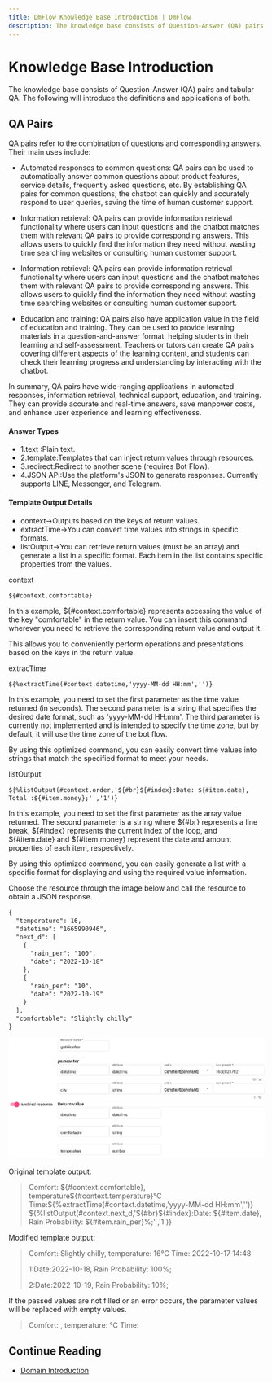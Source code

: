 ```yaml
---
title: DmFlow Knowledge Base Introduction | DmFlow
description: The knowledge base consists of Question-Answer (QA) pairs and tabular QA. The following will introduce the definitions and applications of both.
---
```


# Knowledge Base Introduction

The knowledge base consists of Question-Answer (QA) pairs and tabular QA. The following will introduce the definitions and applications of both.

## QA Pairs

QA pairs refer to the combination of questions and corresponding answers. Their main uses include:

- Automated responses to common questions: QA pairs can be used to automatically answer common questions about product features, service details, frequently asked questions, etc. By establishing QA pairs for common questions, the chatbot can quickly and accurately respond to user queries, saving the time of human customer support.

- Information retrieval: QA pairs can provide information retrieval functionality where users can input questions and the chatbot matches them with relevant QA pairs to provide corresponding answers. This allows users to quickly find the information they need without wasting time searching websites or consulting human customer support.

- Information retrieval: QA pairs can provide information retrieval functionality where users can input questions and the chatbot matches them with relevant QA pairs to provide corresponding answers. This allows users to quickly find the information they need without wasting time searching websites or consulting human customer support.

- Education and training: QA pairs also have application value in the field of education and training. They can be used to provide learning materials in a question-and-answer format, helping students in their learning and self-assessment. Teachers or tutors can create QA pairs covering different aspects of the learning content, and students can check their learning progress and understanding by interacting with the chatbot.

In summary, QA pairs have wide-ranging applications in automated responses, information retrieval, technical support, education, and training. They can provide accurate and real-time answers, save manpower costs, and enhance user experience and learning effectiveness.

#### Answer Types

- 1.text :Plain text.
- 2.template:Templates that can inject return values through resources.
- 3.redirect:Redirect to another scene (requires Bot Flow).
- 4.JSON API:Use the platform's JSON to generate responses. Currently supports LINE, Messenger, and Telegram.


#### Template Output Details

- context->Outputs based on the keys of return values.
- extractTime->You can convert time values into strings in specific formats.
- listOutput->You can retrieve return values (must be an array) and generate a list in a specific format. Each item in the list contains specific properties from the values.

context
```
${#context.comfortable}
```
In this example, ${#context.comfortable} represents accessing the value of the key "comfortable" in the return value. You can insert this command wherever you need to retrieve the corresponding return value and output it.

This allows you to conveniently perform operations and presentations based on the keys in the return value.

extracTime

```
${%extractTime(#context.datetime,'yyyy-MM-dd HH:mm','')}
```

In this example, you need to set the first parameter as the time value returned (in seconds). The second parameter is a string that specifies the desired date format, such as 'yyyy-MM-dd HH:mm'. The third parameter is currently not implemented and is intended to specify the time zone, but by default, it will use the time zone of the bot flow.

By using this optimized command, you can easily convert time values into strings that match the specified format to meet your needs.


listOutput

```
${%listOutput(#context.order,'${#br}${#index}:Date: ${#item.date}, Total :${#item.money};' ,'1')}
```

In this example, you need to set the first parameter as the array value returned. The second parameter is a string where ${#br} represents a line break, ${#index} represents the current index of the loop, and ${#item.date} and ${#item.money} represent the date and amount properties of each item, respectively.

By using this optimized command, you can easily generate a list with a specific format for displaying and using the required value information.

Choose the resource through the image below and call the resource to obtain a JSON response.

```
{
  "temperature": 16,
  "datetime": "1665990946",
  "next_d": [
    {
      "rain_per": "100",
      "date": "2022-10-18"
    },
    {
      "rain_per": "10",
      "date": "2022-10-19"
    }
  ],
  "comfortable": "Slightly chilly"
}
```
![Domain resource](../../../../../../images/en/domain-resource-param.png "Domain resource")

Original template output:

> Comfort: ${#context.comfortable}, temperature${#context.temperature}°C
> Time:${%extractTime(#context.datetime,'yyyy-MM-dd HH:mm','')}
> ${%listOutput(#context.next_d,'${#br}${#index}:Date: ${#item.date}, Rain Probability: ${#item.rain_per}%;' ,'1')}

Modified template output:

> Comfort: Slightly chilly, temperature: 16°C
> Time: 2022-10-17 14:48
> 
> 1:Date:2022-10-18, Rain Probability: 100%;
>
> 2:Date:2022-10-19, Rain Probability: 10%; 

If the passed values are not filled or an error occurs, the parameter values will be replaced with empty values.

> Comfort: , temperature: °C
> Time:


## Continue Reading
- [Domain Introduction](../../tutorials/docs/domain-intro.html)


